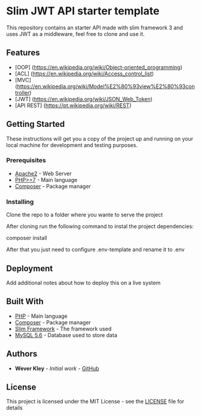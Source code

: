 # Slim JWT API starter template

This repository contains an starter API made with slim framework 3 and uses JWT as a middleware, feel free to clone and use it.

## Features
* [OOP] (https://en.wikipedia.org/wiki/Object-oriented_programming)
* [ACL] (https://en.wikipedia.org/wiki/Access_control_list)
* [MVC] (https://en.wikipedia.org/wiki/Model%E2%80%93view%E2%80%93controller)
* [JWT] (https://en.wikipedia.org/wiki/JSON_Web_Token)
* [API REST] (https://pt.wikipedia.org/wiki/REST)

## Getting Started

These instructions will get you a copy of the project up and running on your local machine for development and testing purposes.

### Prerequisites

* [Apache2](http://php.net/) - Web Server
* [PHP>=7](http://php.net/) - Main language
* [Composer](https://getcomposer.org/) - Package manager


### Installing

Clone the repo to a folder where you wante to serve the project

After cloning run the following command to instal the project dependencies:

composer install

After that you just need to configure .env-template and rename it to .env

## Deployment

Add additional notes about how to deploy this on a live system

## Built With

* [PHP](http://php.net/) - Main language
* [Composer](https://getcomposer.org/) - Package manager
* [Slim Framework](https://www.slimframework.com/) - The framework used
* [MySQL 5.6](https://www.mysql.com/) - Database used to store data


## Authors

* **Wever Kley** - *Initial work* - [GitHub](https://github.com/weverkly)

## License

This project is licensed under the MIT License - see the [LICENSE](LICENSE) file for details
